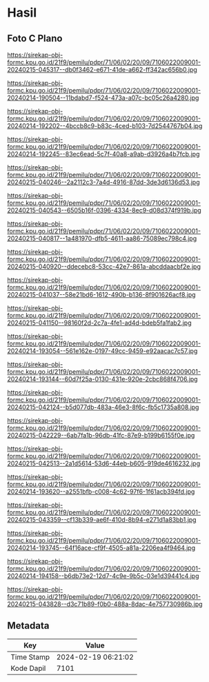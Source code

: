 # Hasil

## Foto C Plano

https://sirekap-obj-formc.kpu.go.id/21f9/pemilu/pdpr/71/06/02/20/09/7106022009001-20240215-045317--db0f3462-e671-41de-a662-ff342ac656b0.jpg

https://sirekap-obj-formc.kpu.go.id/21f9/pemilu/pdpr/71/06/02/20/09/7106022009001-20240214-190504--11bdabd7-f524-473a-a07c-bc05c26a4280.jpg

https://sirekap-obj-formc.kpu.go.id/21f9/pemilu/pdpr/71/06/02/20/09/7106022009001-20240214-192202--4bccb8c9-b83c-4ced-b103-7d2544767b04.jpg

https://sirekap-obj-formc.kpu.go.id/21f9/pemilu/pdpr/71/06/02/20/09/7106022009001-20240214-192245--83ec6ead-5c7f-40a8-a9ab-d3926a4b7fcb.jpg

https://sirekap-obj-formc.kpu.go.id/21f9/pemilu/pdpr/71/06/02/20/09/7106022009001-20240215-040246--2a2112c3-7a4d-4916-87dd-3de3d6136d53.jpg

https://sirekap-obj-formc.kpu.go.id/21f9/pemilu/pdpr/71/06/02/20/09/7106022009001-20240215-040543--6505b16f-0396-4334-8ec9-d08d374f919b.jpg

https://sirekap-obj-formc.kpu.go.id/21f9/pemilu/pdpr/71/06/02/20/09/7106022009001-20240215-040817--1a481970-dfb5-4611-aa86-75089ec798c4.jpg

https://sirekap-obj-formc.kpu.go.id/21f9/pemilu/pdpr/71/06/02/20/09/7106022009001-20240215-040920--ddecebc8-53cc-42e7-861a-abcddaacbf2e.jpg

https://sirekap-obj-formc.kpu.go.id/21f9/pemilu/pdpr/71/06/02/20/09/7106022009001-20240215-041037--58e21bd6-1612-490b-b136-8f901626acf8.jpg

https://sirekap-obj-formc.kpu.go.id/21f9/pemilu/pdpr/71/06/02/20/09/7106022009001-20240215-041150--98160f2d-2c7a-4fe1-ad4d-bdeb5fa1fab2.jpg

https://sirekap-obj-formc.kpu.go.id/21f9/pemilu/pdpr/71/06/02/20/09/7106022009001-20240214-193054--561e162e-0197-49cc-9459-e92aacac7c57.jpg

https://sirekap-obj-formc.kpu.go.id/21f9/pemilu/pdpr/71/06/02/20/09/7106022009001-20240214-193144--60d7f25a-0130-431e-920e-2cbc868f4706.jpg

https://sirekap-obj-formc.kpu.go.id/21f9/pemilu/pdpr/71/06/02/20/09/7106022009001-20240215-042124--b5d077db-483a-46e3-8f6c-fb5c1735a808.jpg

https://sirekap-obj-formc.kpu.go.id/21f9/pemilu/pdpr/71/06/02/20/09/7106022009001-20240215-042229--6ab7fa1b-96db-41fc-87e9-b199b6155f0e.jpg

https://sirekap-obj-formc.kpu.go.id/21f9/pemilu/pdpr/71/06/02/20/09/7106022009001-20240215-042513--2a1d5614-53d6-44eb-b605-919de4616232.jpg

https://sirekap-obj-formc.kpu.go.id/21f9/pemilu/pdpr/71/06/02/20/09/7106022009001-20240214-193620--a2551bfb-c008-4c62-97f6-1f61acb394fd.jpg

https://sirekap-obj-formc.kpu.go.id/21f9/pemilu/pdpr/71/06/02/20/09/7106022009001-20240215-043359--cf13b339-ae6f-410d-8b94-e271d1a83bb1.jpg

https://sirekap-obj-formc.kpu.go.id/21f9/pemilu/pdpr/71/06/02/20/09/7106022009001-20240214-193745--64f16ace-cf9f-4505-a81a-2206ea4f9464.jpg

https://sirekap-obj-formc.kpu.go.id/21f9/pemilu/pdpr/71/06/02/20/09/7106022009001-20240214-194158--b6db73e2-12d7-4c9e-9b5c-03e1d39441c4.jpg

https://sirekap-obj-formc.kpu.go.id/21f9/pemilu/pdpr/71/06/02/20/09/7106022009001-20240215-043828--d3c71b89-f0b0-488a-8dac-4e757730986b.jpg


## Metadata

| Key        | Value               |
| ---------- | ------------------- |
| Time Stamp | 2024-02-19 06:21:02 |
| Kode Dapil | 7101                |



